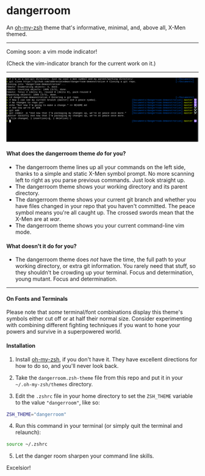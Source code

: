 # dangerroom

An [oh-my-zsh][oh-my-zsh] theme that's informative, minimal, and, above all,
X-Men themed.

---

Coming soon: a vim mode indicator!

(Check the vim-indicator branch for the current work on it.)

---

![A pictorial demonstration of dangerroom usage.](./dangerroom-demo.png "Pretty cool, huh.")

#### What does the dangerroom theme _do_ for you?

* The dangerroom theme lines up all your commands on the left side, thanks to
a simple and static X-Men symbol prompt. No more scanning left to right as you
parse previous commands. Just look straight up.
* The dangerroom theme shows your working directory and its parent directory.
* The dangerroom theme shows your current git branch and whether you have files
changed in your repo that you haven't committed. The peace symbol means you're
all caught up. The crossed swords mean that the X-Men are at _war_.
* The dangerroom theme shows you your current command-line vim mode.

#### What doesn't it do for you? 

* The dangerroom theme does _not_ have the time, the full path to your working
directory, or extra git information. You rarely need that stuff, so they
shouldn't be crowding up your terminal. Focus and determination, young mutant.
Focus and determination.

---

#### On Fonts and Terminals

Please note that _some_ terminal/font combinations display this theme's
symbols either cut off or at half their normal size. Consider experimenting
with combining different fighting techniques if you want to hone your powers
and survive in a superpowered world.


#### Installation

1. Install [oh-my-zsh][oh-my-zsh], if you don't have it. They have excellent
directions for how to do so, and you'll never look back.

2. Take the `dangerroom.zsh-theme` file from this repo and put it in your
`~/.oh-my-zsh/themes` directory.

3. Edit the `.zshrc` file in your home directory to set the `ZSH_THEME` variable
to the value `"dangerroom"`, like so:
```bash
ZSH_THEME="dangerroom"
```

4. Run this command in your terminal (or simply quit the terminal and relaunch):
```bash
source ~/.zshrc
```

5. Let the danger room sharpen your command line skills.

Excelsior!

[oh-my-zsh]: https://github.com/robbyrussell/oh-my-zsh
